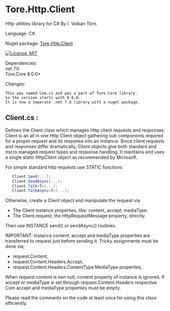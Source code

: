 # Tore.Http.Client
Http utilities library for C# By İ. Volkan Töre.

Language: C#.

Nuget package: [Tore.Http.Client](https://www.nuget.org/packages/Tore.Http.Client/)

[![License: MIT](https://img.shields.io/badge/License-MIT-blue.svg)](https://opensource.org/licenses/MIT)

Dependencies: <br/>
net 7.0<br/>
Tore.Core 8.0.0+

Changes:
    
    This was named Com.cs and was a part of Tore.Core library.
    So the version starts with 8.0.0.
    It is now a seperate .net 7.0 library with a nuget package.


## Client.cs :
Defines the Client class which manages Http client requests and responses.
Client is an all in one Http Client object gathering sub components required for
a proper request and its response into an instance.
Since client requests and responses differ dramatically, 
Client objects give both standard and micro managed request types and response handling.
It maintains and uses a single static HttpClient object as recommended by Microsoft.

For simple standard http requests use STATIC functions 

```C#
   Client.Send(...);
   Client.SendAsync(...);
   Client.Talk<T>(...);
   Client.TalkAsync<T>(...);
```
Otherwise, create a Client object and manipulate the request via

   - The Client instance properties, like: content, accept, mediaType.
   - The Client.request, the HttpRequestMessage property, directly.

Then use INSTANCE send() or sendAsync() routines. 
  
IMPORTANT:
Instance content, accept and mediaType properties are transferred to request just before sending it.
Tricky assignments must be done via;
   - request.Content,
   - request.Content.Headers.Accept,
   - request.Content.Headers.ContentType.MediaType properties,
  
When request.content is non null, content property of instance is ignored.
If accept or mediaType is set through request.Content.Headers
respective Com accept and mediaType properties must be empty.  

Please read the comments on the code at least once for using this class efficiently.
